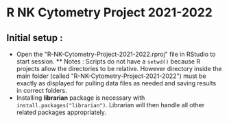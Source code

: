 # R NK Cytometry Project 2021-2022

## Initial setup :
* Open the "R-NK-Cytometry-Project-2021-2022.rproj" file in RStudio to start session.
** Notes : Scripts do not have a `setwd()` because R projects allow the directories to be relative. However directory inside the main folder (called "R-NK-Cytometry-Project-2021-2022") must be exactly as displayed for pulling data files as needed and saving results in correct folders.
* Installing **librarian** package is necessary with `install.packages("librarian")`. Librarian will then handle all other related packages appropriately.



